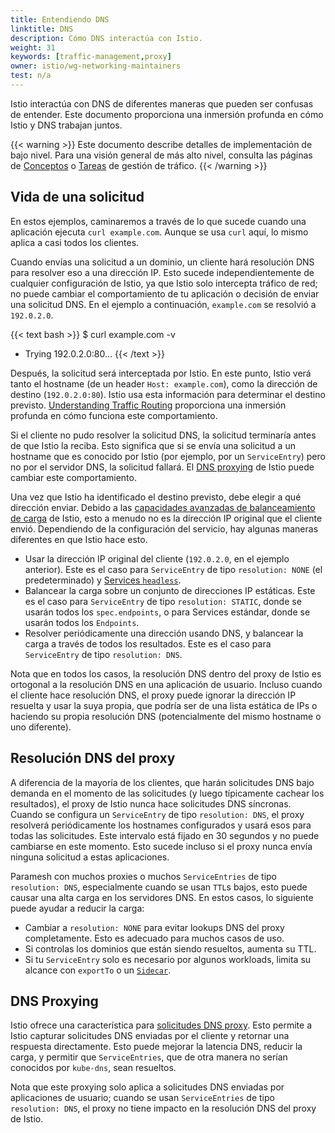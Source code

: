 ```yaml
---
title: Entendiendo DNS
linktitle: DNS
description: Cómo DNS interactúa con Istio.
weight: 31
keywords: [traffic-management,proxy]
owner: istio/wg-networking-maintainers
test: n/a
---
```


Istio interactúa con DNS de diferentes maneras que pueden ser confusas de entender.
Este documento proporciona una inmersión profunda en cómo Istio y DNS trabajan juntos.

{{< warning >}}
Este documento describe detalles de implementación de bajo nivel. Para una visión general de más alto nivel, consulta las páginas de [Conceptos](/es/docs/concepts/traffic-management/) o [Tareas](/es/docs/tasks/traffic-management/) de gestión de tráfico.
{{< /warning >}}

## Vida de una solicitud

En estos ejemplos, caminaremos a través de lo que sucede cuando una aplicación ejecuta `curl example.com`.
Aunque se usa `curl` aquí, lo mismo aplica a casi todos los clientes.

Cuando envías una solicitud a un dominio, un cliente hará resolución DNS para resolver eso a una dirección IP.
Esto sucede independientemente de cualquier configuración de Istio, ya que Istio solo intercepta tráfico de red; no puede cambiar el comportamiento de tu aplicación o decisión de enviar una solicitud DNS.
En el ejemplo a continuación, `example.com` se resolvió a `192.0.2.0`.

{{< text bash >}}
$ curl example.com -v
*   Trying 192.0.2.0:80...
{{< /text >}}

Después, la solicitud será interceptada por Istio.
En este punto, Istio verá tanto el hostname (de un header `Host: example.com`), como la dirección de destino (`192.0.2.0:80`).
Istio usa esta información para determinar el destino previsto.
[Understanding Traffic Routing](/es/docs/ops/configuration/traffic-management/traffic-routing/) proporciona una inmersión profunda en cómo funciona este comportamiento.

Si el cliente no pudo resolver la solicitud DNS, la solicitud terminaría antes de que Istio la reciba.
Esto significa que si se envía una solicitud a un hostname que es conocido por Istio (por ejemplo, por un `ServiceEntry`) pero no por el servidor DNS, la solicitud fallará.
El [DNS proxying](#dns-proxying) de Istio puede cambiar este comportamiento.

Una vez que Istio ha identificado el destino previsto, debe elegir a qué dirección enviar.
Debido a las [capacidades avanzadas de balanceamiento de carga](/es/docs/concepts/traffic-management/#load-balancing-options) de Istio, esto a menudo no es la dirección IP original que el cliente envió.
Dependiendo de la configuración del servicio, hay algunas maneras diferentes en que Istio hace esto.

* Usar la dirección IP original del cliente (`192.0.2.0`, en el ejemplo anterior).
  Este es el caso para `ServiceEntry` de tipo `resolution: NONE` (el predeterminado) y [Services `headless`](https://kubernetes.io/docs/concepts/services-networking/service/#headless-services).
* Balancear la carga sobre un conjunto de direcciones IP estáticas.
  Este es el caso para `ServiceEntry` de tipo `resolution: STATIC`, donde se usarán todos los `spec.endpoints`, o para Services estándar, donde se usarán todos los `Endpoints`.
* Resolver periódicamente una dirección usando DNS, y balancear la carga a través de todos los resultados.
  Este es el caso para `ServiceEntry` de tipo `resolution: DNS`.

Nota que en todos los casos, la resolución DNS dentro del proxy de Istio es ortogonal a la resolución DNS en una aplicación de usuario.
Incluso cuando el cliente hace resolución DNS, el proxy puede ignorar la dirección IP resuelta y usar la suya propia, que podría ser de
una lista estática de IPs o haciendo su propia resolución DNS (potencialmente del mismo hostname o uno diferente).

## Resolución DNS del proxy

A diferencia de la mayoría de los clientes, que harán solicitudes DNS bajo demanda en el momento de las solicitudes (y luego típicamente cachear los resultados),
el proxy de Istio nunca hace solicitudes DNS síncronas.
Cuando se configura un `ServiceEntry` de tipo `resolution: DNS`, el proxy resolverá periódicamente los hostnames configurados y usará esos para todas las solicitudes.
Este intervalo está fijado en 30 segundos y no puede cambiarse en este momento.
Esto sucede incluso si el proxy nunca envía ninguna solicitud a estas aplicaciones.

Paramesh con muchos proxies o muchos `ServiceEntries` de tipo `resolution: DNS`, especialmente cuando se usan `TTL`s bajos, esto puede causar una alta carga en los servidores DNS.
En estos casos, lo siguiente puede ayudar a reducir la carga:

* Cambiar a `resolution: NONE` para evitar lookups DNS del proxy completamente. Esto es adecuado para muchos casos de uso.
* Si controlas los dominios que están siendo resueltos, aumenta su TTL.
* Si tu `ServiceEntry` solo es necesario por algunos workloads, limita su alcance con `exportTo` o un [`Sidecar`](/es/docs/reference/config/networking/sidecar/).

## DNS Proxying

Istio ofrece una característica para [solicitudes DNS proxy](/es/docs/ops/configuration/traffic-management/dns-proxy/).
Esto permite a Istio capturar solicitudes DNS enviadas por el cliente y retornar una respuesta directamente.
Esto puede mejorar la latencia DNS, reducir la carga, y permitir que `ServiceEntries`, que de otra manera no serían conocidos por `kube-dns`, sean resueltos.

Nota que este proxying solo aplica a solicitudes DNS enviadas por aplicaciones de usuario; cuando se usan `ServiceEntries` de tipo `resolution: DNS`,
el proxy no tiene impacto en la resolución DNS del proxy de Istio.
